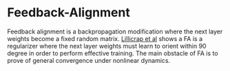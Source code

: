# Feedback-Alignment
Feedback alignment is a backpropagation modification where the next layer weights become a fixed random matrix. [Lillicrap et al](https://www.nature.com/articles/ncomms13276) shows a FA is a regularizer where the next layer weights must learn to orient within 90 degree in order to perform effective training. The main obstacle of FA is to prove of general convergence under nonlinear dynamics.
